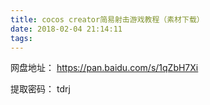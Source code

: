 ```yaml
---
title: cocos creator简易射击游戏教程（素材下载）
date: 2018-02-04 21:14:11
tags:
---
```

网盘地址：
https://pan.baidu.com/s/1qZbH7Xi
<!-- more -->
提取密码：
tdrj
